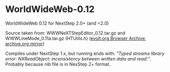# WorldWideWeb-0.12
WorldWideWeb 0.12 for NextStep 2.0+ (and <2.0)

Source taken from: WWWNeXTStepEditor_0.12.tar.gz and WWWLineMode_0.11a.tar.gz (HTUtils.h) ([evolt.org Browser Archive](https://browsers.evolt.org/browsers/archive/worldwideweb/NeXT), [archive.org mirror](https://archive.org/download/worldwideweb-evolt_browsers/NeXT/))

Compiles under NextStep 1.x, but running ends with: *"Typed streams library error: NXReadObject: inconsistency between written data and read:"*. Probably because nib file is in NexStep 2+ format.
